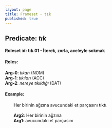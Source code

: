 ```yaml
---
layout: page
title: Frameset - tık
published: true
---
```

<h2>Predicate: <i>tık</i></h2>
<h4>Roleset id: tık.01 - İterek, zorla, aceleyle sokmak<br>
<h4>Roles:</h4>
<b>Arg-0</b>: <i>tıkan</i>  (NOM) <br>
<b>Arg-1</b>: <i>tıkılan</i>  (ACC) <br>
<b>Arg-2</b>: <i>nereye tıkıldığı</i>  (DAT) <br>
<h4>Example:</h4>
&emsp;&emsp;Her birinin ağzına avucundaki et parçasını tıktı.<br><br>
&emsp;&emsp;<b>Arg2</b>:  Her birinin ağzına<br>
&emsp;&emsp;<b>Arg1</b>:  avucundaki et parçasını<br>

